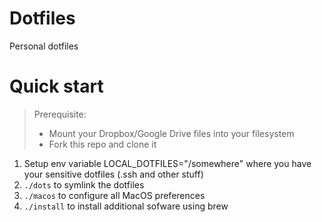 # Dotfiles

Personal dotfiles

# Quick start

> Prerequisite:
> - Mount your Dropbox/Google Drive files into your filesystem
> - Fork this repo and clone it
>

1. Setup env variable LOCAL_DOTFILES="/somewhere" where you have your sensitive dotfiles (.ssh and other stuff)
2. `./dots` to symlink the dotfiles
3. `./macos` to configure all MacOS preferences
4. `./install` to install additional sofware using brew


